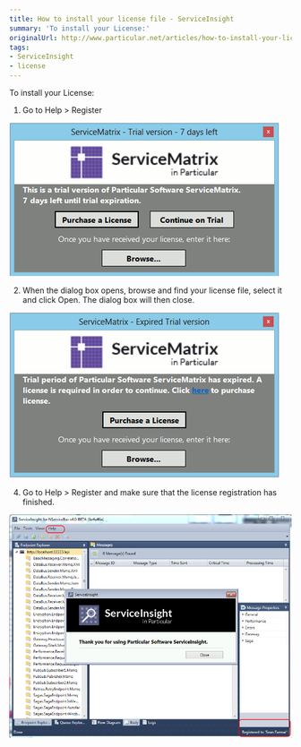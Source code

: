```yaml
---
title: How to install your license file - ServiceInsight
summary: 'To install your License:'
originalUrl: http://www.particular.net/articles/how-to-install-your-license-file-serviceinsight
tags:
- ServiceInsight
- license
---
```


To install your License:

1. Go to Help \> Register

![](001.png)

2. When the dialog box opens, browse and find your license file, select it and click Open. The dialog box will then close.

![](002.png)

4. Go to Help \> Register and make sure that the license registration has finished.

![](003.png)

